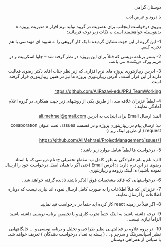 <div dir="rtl">
دوستان گرامی

با درود و عرض ادب

پیروی درخواست اینجانب برای عضویت در گروه تولید نرم افزار « مدیریت پروژه » بدینوسیله خواهشمند است به نکات زیر توجه فرمائید:

1-	این گروه از این جهت تشکیل گردیده تا یک کار گروهی را به شیوه ای مهندسی با هم تجربه کنیم.

2-	بستر برنامه نویسی که فعلاً برای این پروژه در نظر گرفته شد – جاوا اسکریپت و در فریم ورک «ریکت» می باشد.

3-	آدرس ریپازیتوری پروژه های نرم افزاری که زیر نظر جناب اقای دکتر رضوی فعالیت دارند از این قرار است ، آدرس ریپازیتوری پروژه ما نیز در همین ریپازیتوری قرار گرفته است.

https://github.com/AliRazavi-edu/PRJ_TeamWorking


4-	لطفاً عزیزان علاقه مند ، از طریق یکی از روشهای زیر جهت همکاری در گروه اعلام آمادگی نمایند :

الف: ارسال Email برای اینجانب به آدرس ali.mehraei@gmail.com

ب: ارسال پیام در ریپازیتوری پروژه و در قسمت issues ، تحت عنوان collaboration request  ( از طریق لینک زیر :) 

https://github.com/AliMehraei/ProjectManagement/issues/1

5-	درخواست ها لطفاً شامل موارد زیر باشد :

الف: نام و نام خانوادگی به طور کامل
ب: مقطع تحصیلی 
ج: نام دروسی که با استاد رضوی در این ترم دارید
د: آدرس Email (حتی اگر با همان ایمیل درخواست خود را ارسال نموده باشید)
ه: لینک رزومه و ریپازیتوری

6-	درخواستهایی که فاقد مشخصات فوق الذکر باشند نادیده گرفته خواهند شد .

7-	عزیزانی که قبلاً اطلاعات را به صورت کامل ارسال نموده اند نیازی نیست که دوباره اطلاعات را ارسال نمایند.

8-	اگر قبلاً در زمینه react کار کرده اید حتماً در درخواست قید نمایید.

9-	توجه داشته باشید به اینکه حتماً تجربه کاری و یا تخصص برنامه نویسی داشته باشید الزاما نیازی نیست.

10-	در پروه علاوه بر فعالیتهایی نظیر طراحی و تحلیل و برنامه نویسی و ... جایگاههایی نظیر اسپانسرینگ و سرچر و ... ( بسته به تعداد درخواست دهندگان ) تعریف خواهد شد.
با سپاس از همراهی دوستان

</div>
